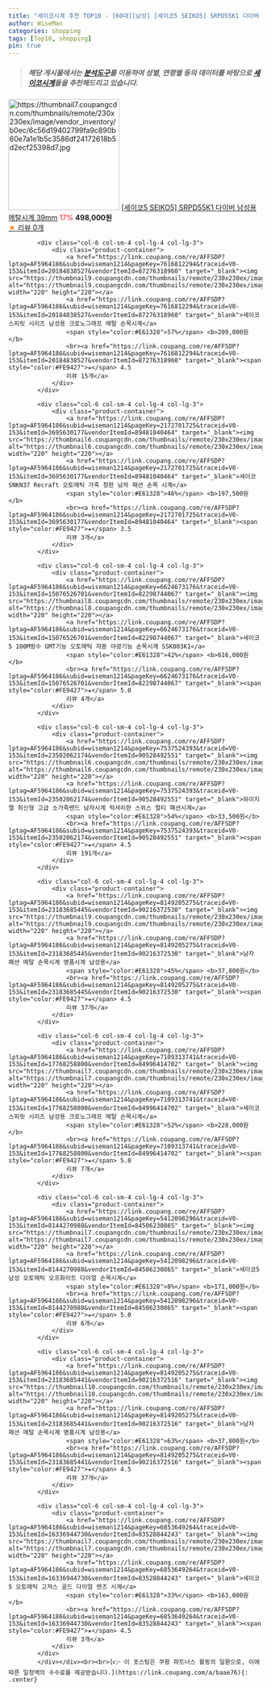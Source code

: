 ```yaml
---
title: "세이코시계 추천 TOP10 - [60대][남성] [세이코5 SEIKO5] SRPD55K1 다이버 남성용 메탈시계 39mm"
author: WiseMan
categories: shopping
tags: [Top10, shopping]
pin: true
---
```


> ##### 해당 게시물에서는 [**분석도구**](https://itemscout.io/)를 이용하여 **성별**, **연령별** 등의 데이터를 바탕으로 [**세이코시계**](https://link.coupang.com/a/baae76)들을 추천해드리고 있습니다.
<div class="container"><div class="row">
            <div class="col-6 col-sm-4 col-lg-4 col-lg-3">
                <div class="product-container">
                    <a href="https://link.coupang.com/re/AFFSDP?lptag=AF5964186&subid=wiseman1214&pageKey=1919292753&traceid=V0-153&itemId=3258820414&vendorItemId=86568418554" target="_blank"><img src="https://thumbnail7.coupangcdn.com/thumbnails/remote/230x230ex/image/vendor_inventory/b0ec/6c56d19402799fa9c890b60e7a1e1b5c3586df24172618b5d2ecf25398d7.jpg" alt="https://thumbnail7.coupangcdn.com/thumbnails/remote/230x230ex/image/vendor_inventory/b0ec/6c56d19402799fa9c890b60e7a1e1b5c3586df24172618b5d2ecf25398d7.jpg" width="220" height="220"></a>
                    <a href="https://link.coupang.com/re/AFFSDP?lptag=AF5964186&subid=wiseman1214&pageKey=1919292753&traceid=V0-153&itemId=3258820414&vendorItemId=86568418554" target="_blank">[세이코5 SEIKO5] SRPD55K1 다이버 남성용 메탈시계 39mm</a>
                    <span style="color:#E61328">17%</span> <b>498,000원</b>
                    <br><a href="https://link.coupang.com/re/AFFSDP?lptag=AF5964186&subid=wiseman1214&pageKey=1919292753&traceid=V0-153&itemId=3258820414&vendorItemId=86568418554" target="_blank"><span style="color:#FE9427">★</span> 
                    리뷰 0개</a>
                </div>
            </div>
            
            <div class="col-6 col-sm-4 col-lg-4 col-lg-3">
                <div class="product-container">
                    <a href="https://link.coupang.com/re/AFFSDP?lptag=AF5964186&subid=wiseman1214&pageKey=7616812294&traceid=V0-153&itemId=20184838527&vendorItemId=87276318960" target="_blank"><img src="https://thumbnail9.coupangcdn.com/thumbnails/remote/230x230ex/image/vendor_inventory/1c44/1230a1baf85cc7e98810c4953ee3d2be44bf238c340ece2690980f195702.jpg" alt="https://thumbnail9.coupangcdn.com/thumbnails/remote/230x230ex/image/vendor_inventory/1c44/1230a1baf85cc7e98810c4953ee3d2be44bf238c340ece2690980f195702.jpg" width="220" height="220"></a>
                    <a href="https://link.coupang.com/re/AFFSDP?lptag=AF5964186&subid=wiseman1214&pageKey=7616812294&traceid=V0-153&itemId=20184838527&vendorItemId=87276318960" target="_blank">세이코 스피릿 시리즈 남성용 크로노그래프 메탈 손목시계</a>
                    <span style="color:#E61328">57%</span> <b>209,000원</b>
                    <br><a href="https://link.coupang.com/re/AFFSDP?lptag=AF5964186&subid=wiseman1214&pageKey=7616812294&traceid=V0-153&itemId=20184838527&vendorItemId=87276318960" target="_blank"><span style="color:#FE9427">★</span> 4.5
                    리뷰 15개</a>
                </div>
            </div>
            
            <div class="col-6 col-sm-4 col-lg-4 col-lg-3">
                <div class="product-container">
                    <a href="https://link.coupang.com/re/AFFSDP?lptag=AF5964186&subid=wiseman1214&pageKey=2172701725&traceid=V0-153&itemId=3695630177&vendorItemId=89481040464" target="_blank"><img src="https://thumbnail6.coupangcdn.com/thumbnails/remote/230x230ex/image/vendor_inventory/b605/f6cde126963ec2d075e936fa6958fffb34137c40439c73a95a9634f9f8b2.jpg" alt="https://thumbnail6.coupangcdn.com/thumbnails/remote/230x230ex/image/vendor_inventory/b605/f6cde126963ec2d075e936fa6958fffb34137c40439c73a95a9634f9f8b2.jpg" width="220" height="220"></a>
                    <a href="https://link.coupang.com/re/AFFSDP?lptag=AF5964186&subid=wiseman1214&pageKey=2172701725&traceid=V0-153&itemId=3695630177&vendorItemId=89481040464" target="_blank">세이코 SNKN37 Recraft 오토매틱 가죽 청판 남자 패션 손목 시계</a>
                    <span style="color:#E61328">46%</span> <b>197,500원</b>
                    <br><a href="https://link.coupang.com/re/AFFSDP?lptag=AF5964186&subid=wiseman1214&pageKey=2172701725&traceid=V0-153&itemId=3695630177&vendorItemId=89481040464" target="_blank"><span style="color:#FE9427">★</span> 3.5
                    리뷰 3개</a>
                </div>
            </div>
            
            <div class="col-6 col-sm-4 col-lg-4 col-lg-3">
                <div class="product-container">
                    <a href="https://link.coupang.com/re/AFFSDP?lptag=AF5964186&subid=wiseman1214&pageKey=6624673176&traceid=V0-153&itemId=15076526701&vendorItemId=82298744067" target="_blank"><img src="https://thumbnail8.coupangcdn.com/thumbnails/remote/230x230ex/image/vendor_inventory/bbaf/b91d5d4be8525909c06fa1d6cf58c9e50c0adcf1324b5c3a2a6607b9fe5f.jpg" alt="https://thumbnail8.coupangcdn.com/thumbnails/remote/230x230ex/image/vendor_inventory/bbaf/b91d5d4be8525909c06fa1d6cf58c9e50c0adcf1324b5c3a2a6607b9fe5f.jpg" width="220" height="220"></a>
                    <a href="https://link.coupang.com/re/AFFSDP?lptag=AF5964186&subid=wiseman1214&pageKey=6624673176&traceid=V0-153&itemId=15076526701&vendorItemId=82298744067" target="_blank">세이코5 100M방수 GMT기능 오토매틱 자동 야광기능 손목시계 SSK003K1</a>
                    <span style="color:#E61328">42%</span> <b>616,000원</b>
                    <br><a href="https://link.coupang.com/re/AFFSDP?lptag=AF5964186&subid=wiseman1214&pageKey=6624673176&traceid=V0-153&itemId=15076526701&vendorItemId=82298744067" target="_blank"><span style="color:#FE9427">★</span> 5.0
                    리뷰 4개</a>
                </div>
            </div>
            
            <div class="col-6 col-sm-4 col-lg-4 col-lg-3">
                <div class="product-container">
                    <a href="https://link.coupang.com/re/AFFSDP?lptag=AF5964186&subid=wiseman1214&pageKey=7537524393&traceid=V0-153&itemId=23502062174&vendorItemId=90528492551" target="_blank"><img src="https://thumbnail6.coupangcdn.com/thumbnails/remote/230x230ex/image/vendor_inventory/1433/00d26c434e3a2c11cdc1448384296b443f601e0365e1d257696c3a91a0f5.jpg" alt="https://thumbnail6.coupangcdn.com/thumbnails/remote/230x230ex/image/vendor_inventory/1433/00d26c434e3a2c11cdc1448384296b443f601e0365e1d257696c3a91a0f5.jpg" width="220" height="220"></a>
                    <a href="https://link.coupang.com/re/AFFSDP?lptag=AF5964186&subid=wiseman1214&pageKey=7537524393&traceid=V0-153&itemId=23502062174&vendorItemId=90528492551" target="_blank">와이지엘 최신형 고급 소가죽밴드 남자시계 럭셔리한 스위스 멀티 패션시계</a>
                    <span style="color:#E61328">54%</span> <b>33,500원</b>
                    <br><a href="https://link.coupang.com/re/AFFSDP?lptag=AF5964186&subid=wiseman1214&pageKey=7537524393&traceid=V0-153&itemId=23502062174&vendorItemId=90528492551" target="_blank"><span style="color:#FE9427">★</span> 4.5
                    리뷰 191개</a>
                </div>
            </div>
            
            <div class="col-6 col-sm-4 col-lg-4 col-lg-3">
                <div class="product-container">
                    <a href="https://link.coupang.com/re/AFFSDP?lptag=AF5964186&subid=wiseman1214&pageKey=8149205275&traceid=V0-153&itemId=23183685445&vendorItemId=90216372530" target="_blank"><img src="https://thumbnail9.coupangcdn.com/thumbnails/remote/230x230ex/image/vendor_inventory/c79b/571302c773d82cfb1e1144124b68286953e2384a4df09527fda88bd90384.jpg" alt="https://thumbnail9.coupangcdn.com/thumbnails/remote/230x230ex/image/vendor_inventory/c79b/571302c773d82cfb1e1144124b68286953e2384a4df09527fda88bd90384.jpg" width="220" height="220"></a>
                    <a href="https://link.coupang.com/re/AFFSDP?lptag=AF5964186&subid=wiseman1214&pageKey=8149205275&traceid=V0-153&itemId=23183685445&vendorItemId=90216372530" target="_blank">남자 패션 메탈 손목시계 명품시계 남성용</a>
                    <span style="color:#E61328">45%</span> <b>37,800원</b>
                    <br><a href="https://link.coupang.com/re/AFFSDP?lptag=AF5964186&subid=wiseman1214&pageKey=8149205275&traceid=V0-153&itemId=23183685445&vendorItemId=90216372530" target="_blank"><span style="color:#FE9427">★</span> 4.5
                    리뷰 37개</a>
                </div>
            </div>
            
            <div class="col-6 col-sm-4 col-lg-4 col-lg-3">
                <div class="product-container">
                    <a href="https://link.coupang.com/re/AFFSDP?lptag=AF5964186&subid=wiseman1214&pageKey=7109313741&traceid=V0-153&itemId=17768258800&vendorItemId=84996414702" target="_blank"><img src="https://thumbnail7.coupangcdn.com/thumbnails/remote/230x230ex/image/vendor_inventory/3be8/80876b65549134fc441201b4986573d7221a992ac0598573fc49b059224a.jpg" alt="https://thumbnail7.coupangcdn.com/thumbnails/remote/230x230ex/image/vendor_inventory/3be8/80876b65549134fc441201b4986573d7221a992ac0598573fc49b059224a.jpg" width="220" height="220"></a>
                    <a href="https://link.coupang.com/re/AFFSDP?lptag=AF5964186&subid=wiseman1214&pageKey=7109313741&traceid=V0-153&itemId=17768258800&vendorItemId=84996414702" target="_blank">세이코 스피릿 시리즈 남성용 크로노그래프 메탈 손목시계</a>
                    <span style="color:#E61328">52%</span> <b>228,000원</b>
                    <br><a href="https://link.coupang.com/re/AFFSDP?lptag=AF5964186&subid=wiseman1214&pageKey=7109313741&traceid=V0-153&itemId=17768258800&vendorItemId=84996414702" target="_blank"><span style="color:#FE9427">★</span> 5.0
                    리뷰 7개</a>
                </div>
            </div>
            
            <div class="col-6 col-sm-4 col-lg-4 col-lg-3">
                <div class="product-container">
                    <a href="https://link.coupang.com/re/AFFSDP?lptag=AF5964186&subid=wiseman1214&pageKey=5412098296&traceid=V0-153&itemId=8144270988&vendorItemId=84506230865" target="_blank"><img src="https://thumbnail7.coupangcdn.com/thumbnails/remote/230x230ex/image/vendor_inventory/95be/e5498e4d1e9c8bd6d05eea9e426e914821ad9ed8845653b44174e2db8960.jpg" alt="https://thumbnail7.coupangcdn.com/thumbnails/remote/230x230ex/image/vendor_inventory/95be/e5498e4d1e9c8bd6d05eea9e426e914821ad9ed8845653b44174e2db8960.jpg" width="220" height="220"></a>
                    <a href="https://link.coupang.com/re/AFFSDP?lptag=AF5964186&subid=wiseman1214&pageKey=5412098296&traceid=V0-153&itemId=8144270988&vendorItemId=84506230865" target="_blank">세이코5 남성 오토매틱 오프화이트 다이얼 손목시계</a>
                    <span style="color:#E61328">8%</span> <b>171,000원</b>
                    <br><a href="https://link.coupang.com/re/AFFSDP?lptag=AF5964186&subid=wiseman1214&pageKey=5412098296&traceid=V0-153&itemId=8144270988&vendorItemId=84506230865" target="_blank"><span style="color:#FE9427">★</span> 5.0
                    리뷰 6개</a>
                </div>
            </div>
            
            <div class="col-6 col-sm-4 col-lg-4 col-lg-3">
                <div class="product-container">
                    <a href="https://link.coupang.com/re/AFFSDP?lptag=AF5964186&subid=wiseman1214&pageKey=8149205275&traceid=V0-153&itemId=23183685441&vendorItemId=90216372516" target="_blank"><img src="https://thumbnail10.coupangcdn.com/thumbnails/remote/230x230ex/image/vendor_inventory/9620/6eef428accc8b98e20ee38101f78216b8388ea60810681b45339e40b3877.jpg" alt="https://thumbnail10.coupangcdn.com/thumbnails/remote/230x230ex/image/vendor_inventory/9620/6eef428accc8b98e20ee38101f78216b8388ea60810681b45339e40b3877.jpg" width="220" height="220"></a>
                    <a href="https://link.coupang.com/re/AFFSDP?lptag=AF5964186&subid=wiseman1214&pageKey=8149205275&traceid=V0-153&itemId=23183685441&vendorItemId=90216372516" target="_blank">남자 패션 메탈 손목시계 명품시계 남성용</a>
                    <span style="color:#E61328">63%</span> <b>37,800원</b>
                    <br><a href="https://link.coupang.com/re/AFFSDP?lptag=AF5964186&subid=wiseman1214&pageKey=8149205275&traceid=V0-153&itemId=23183685441&vendorItemId=90216372516" target="_blank"><span style="color:#FE9427">★</span> 4.5
                    리뷰 37개</a>
                </div>
            </div>
            
            <div class="col-6 col-sm-4 col-lg-4 col-lg-3">
                <div class="product-container">
                    <a href="https://link.coupang.com/re/AFFSDP?lptag=AF5964186&subid=wiseman1214&pageKey=6853649264&traceid=V0-153&itemId=16336944730&vendorItemId=83528844243" target="_blank"><img src="https://thumbnail7.coupangcdn.com/thumbnails/remote/230x230ex/image/vendor_inventory/303d/302c80f8375e17dc76e426c8336ebb169b67e6df51ee7c682f74090a52af.jpg" alt="https://thumbnail7.coupangcdn.com/thumbnails/remote/230x230ex/image/vendor_inventory/303d/302c80f8375e17dc76e426c8336ebb169b67e6df51ee7c682f74090a52af.jpg" width="220" height="220"></a>
                    <a href="https://link.coupang.com/re/AFFSDP?lptag=AF5964186&subid=wiseman1214&pageKey=6853649264&traceid=V0-153&itemId=16336944730&vendorItemId=83528844243" target="_blank">세이코5 오토매틱 고져스 골드 다이얼 맨즈 시계</a>
                    <span style="color:#E61328">33%</span> <b>163,000원</b>
                    <br><a href="https://link.coupang.com/re/AFFSDP?lptag=AF5964186&subid=wiseman1214&pageKey=6853649264&traceid=V0-153&itemId=16336944730&vendorItemId=83528844243" target="_blank"><span style="color:#FE9427">★</span> 4.5
                    리뷰 3개</a>
                </div>
            </div>
            </div></div><br><br>[👉 이 포스팅은 쿠팡 파트너스 활동의 일환으로, 이에 따른 일정액의 수수료를 제공받습니다.](https://link.coupang.com/a/baae76){: .center}